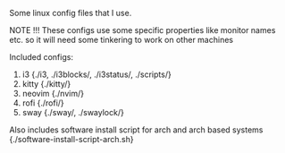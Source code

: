 Some linux config files that I use.

NOTE !!!
These configs use some specific properties like monitor names etc. so it will need some tinkering to work on other machines

Included configs:

1. i3 {./i3, ./i3blocks/, ./i3status/, ./scripts/}
2. kitty {./kitty/}
3. neovim {./nvim/}
4. rofi {./rofi/}
5. sway {./sway/, ./swaylock/}

Also includes software install script for arch and arch based systems {./software-install-script-arch.sh}
